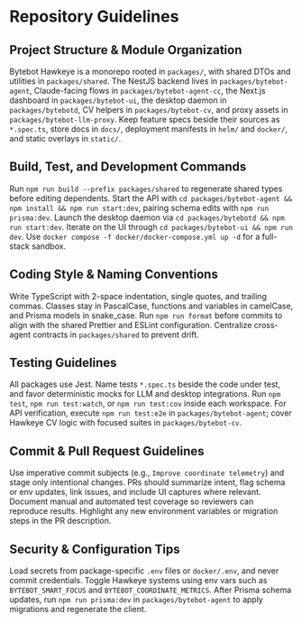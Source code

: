 # Repository Guidelines

## Project Structure & Module Organization
Bytebot Hawkeye is a monorepo rooted in `packages/`, with shared DTOs and utilities in `packages/shared`. The NestJS backend lives in `packages/bytebot-agent`, Claude-facing flows in `packages/bytebot-agent-cc`, the Next.js dashboard in `packages/bytebot-ui`, the desktop daemon in `packages/bytebotd`, CV helpers in `packages/bytebot-cv`, and proxy assets in `packages/bytebot-llm-proxy`. Keep feature specs beside their sources as `*.spec.ts`, store docs in `docs/`, deployment manifests in `helm/` and `docker/`, and static overlays in `static/`.

## Build, Test, and Development Commands
Run `npm run build --prefix packages/shared` to regenerate shared types before editing dependents. Start the API with `cd packages/bytebot-agent && npm install && npm run start:dev`, pairing schema edits with `npm run prisma:dev`. Launch the desktop daemon via `cd packages/bytebotd && npm run start:dev`. Iterate on the UI through `cd packages/bytebot-ui && npm run dev`. Use `docker compose -f docker/docker-compose.yml up -d` for a full-stack sandbox.

## Coding Style & Naming Conventions
Write TypeScript with 2-space indentation, single quotes, and trailing commas. Classes stay in PascalCase, functions and variables in camelCase, and Prisma models in snake_case. Run `npm run format` before commits to align with the shared Prettier and ESLint configuration. Centralize cross-agent contracts in `packages/shared` to prevent drift.

## Testing Guidelines
All packages use Jest. Name tests `*.spec.ts` beside the code under test, and favor deterministic mocks for LLM and desktop integrations. Run `npm test`, `npm run test:watch`, or `npm run test:cov` inside each workspace. For API verification, execute `npm run test:e2e` in `packages/bytebot-agent`; cover Hawkeye CV logic with focused suites in `packages/bytebot-cv`.

## Commit & Pull Request Guidelines
Use imperative commit subjects (e.g., `Improve coordinate telemetry`) and stage only intentional changes. PRs should summarize intent, flag schema or env updates, link issues, and include UI captures where relevant. Document manual and automated test coverage so reviewers can reproduce results. Highlight any new environment variables or migration steps in the PR description.

## Security & Configuration Tips
Load secrets from package-specific `.env` files or `docker/.env`, and never commit credentials. Toggle Hawkeye systems using env vars such as `BYTEBOT_SMART_FOCUS` and `BYTEBOT_COORDINATE_METRICS`. After Prisma schema updates, run `npm run prisma:dev` in `packages/bytebot-agent` to apply migrations and regenerate the client.

